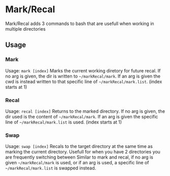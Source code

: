 # Mark/Recal
Mark/Recal adds 3 commands to bash that are usefull when working in multiple directories
## Usage
### Mark
Usage: `mark [index]`
Marks the current working diretory for future recal.  If no arg is given, the dir is written to `~/markRecal/mark`. 
If an arg is given the cwd is instead written to that specific line of `~/markRecal/mark.list`. (index starts at 1)

### Recal 
Usage: `recal [index]`
Returns to the marked directory.  If no arg is given, the dir used is the content of `~/markRecal/mark`. 
If an arg is given the specific line of `~/markRecal/mark.list` is used. (index starts at 1)

### Swap
Usage: `swap [index]`
Recals to the target directory at the same time as marking the current directory.  Usefull for when you have 2 directories you are frequently switching between
Similar to mark and recal, if no arg is given `~/markRecal/mark` is used, or if an arg is used, a specific line of `~/markRecal/mark.list` is swapped instead.

